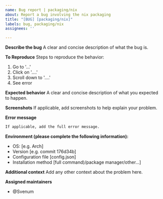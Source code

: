 ```yaml
---
name: Bug report | packaging/nix
about: Report a bug involving the nix packaging
title: "[BUG] [packaging/nix]"
labels: bug, packaging/nix
assignees: ''

---
```


**Describe the bug**
A clear and concise description of what the bug is.

**To Reproduce**
Steps to reproduce the behavior:

1. Go to '...'
2. Click on '....'
3. Scroll down to '....'
4. See error

**Expected behavior**
A clear and concise description of what you expected to happen.

**Screenshots**
If applicable, add screenshots to help explain your problem.

**Error message**

```txt
If applicable, add the full error message.
```

**Environment (please complete the following information):**

- OS: [e.g. Arch]
- Version [e.g. commit 176d34b]
- Configuration file [config.json]
- Installation method [full command)/package manager/other...]

**Additional context**
Add any other context about the problem here.

**Assigned maintainers**

- @Svenum
